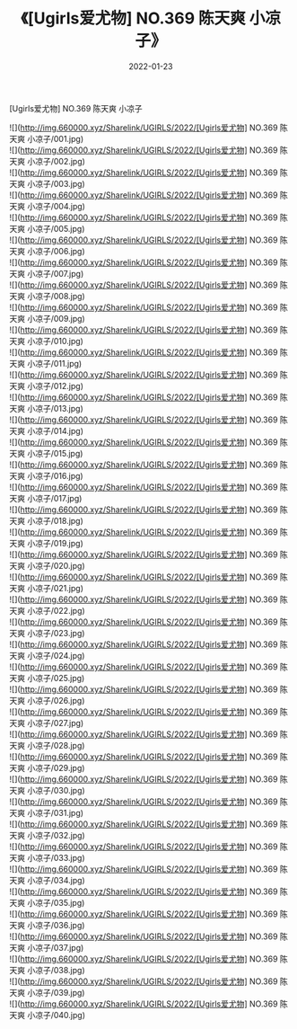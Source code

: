 ﻿---
layout: post
title:  《[Ugirls爱尤物] NO.369 陈天爽 小凉子》
date:   2022-01-23
img: http://img.660000.xyz/Sharelink/UGIRLS/2022/[Ugirls爱尤物] NO.369 陈天爽 小凉子/000.jpg
categories: [美女, 清纯, 唯美]
---

[Ugirls爱尤物] NO.369 陈天爽 小凉子

 ![](http://img.660000.xyz/Sharelink/UGIRLS/2022/[Ugirls爱尤物] NO.369 陈天爽 小凉子/001.jpg) <br>![](http://img.660000.xyz/Sharelink/UGIRLS/2022/[Ugirls爱尤物] NO.369 陈天爽 小凉子/002.jpg) <br>![](http://img.660000.xyz/Sharelink/UGIRLS/2022/[Ugirls爱尤物] NO.369 陈天爽 小凉子/003.jpg) <br>![](http://img.660000.xyz/Sharelink/UGIRLS/2022/[Ugirls爱尤物] NO.369 陈天爽 小凉子/004.jpg) <br>![](http://img.660000.xyz/Sharelink/UGIRLS/2022/[Ugirls爱尤物] NO.369 陈天爽 小凉子/005.jpg) <br>![](http://img.660000.xyz/Sharelink/UGIRLS/2022/[Ugirls爱尤物] NO.369 陈天爽 小凉子/006.jpg) <br>![](http://img.660000.xyz/Sharelink/UGIRLS/2022/[Ugirls爱尤物] NO.369 陈天爽 小凉子/007.jpg) <br>![](http://img.660000.xyz/Sharelink/UGIRLS/2022/[Ugirls爱尤物] NO.369 陈天爽 小凉子/008.jpg) <br>![](http://img.660000.xyz/Sharelink/UGIRLS/2022/[Ugirls爱尤物] NO.369 陈天爽 小凉子/009.jpg) <br>![](http://img.660000.xyz/Sharelink/UGIRLS/2022/[Ugirls爱尤物] NO.369 陈天爽 小凉子/010.jpg) <br>![](http://img.660000.xyz/Sharelink/UGIRLS/2022/[Ugirls爱尤物] NO.369 陈天爽 小凉子/011.jpg) <br>![](http://img.660000.xyz/Sharelink/UGIRLS/2022/[Ugirls爱尤物] NO.369 陈天爽 小凉子/012.jpg) <br>![](http://img.660000.xyz/Sharelink/UGIRLS/2022/[Ugirls爱尤物] NO.369 陈天爽 小凉子/013.jpg) <br>![](http://img.660000.xyz/Sharelink/UGIRLS/2022/[Ugirls爱尤物] NO.369 陈天爽 小凉子/014.jpg) <br>![](http://img.660000.xyz/Sharelink/UGIRLS/2022/[Ugirls爱尤物] NO.369 陈天爽 小凉子/015.jpg) <br>![](http://img.660000.xyz/Sharelink/UGIRLS/2022/[Ugirls爱尤物] NO.369 陈天爽 小凉子/016.jpg) <br>![](http://img.660000.xyz/Sharelink/UGIRLS/2022/[Ugirls爱尤物] NO.369 陈天爽 小凉子/017.jpg) <br>![](http://img.660000.xyz/Sharelink/UGIRLS/2022/[Ugirls爱尤物] NO.369 陈天爽 小凉子/018.jpg) <br>![](http://img.660000.xyz/Sharelink/UGIRLS/2022/[Ugirls爱尤物] NO.369 陈天爽 小凉子/019.jpg) <br>![](http://img.660000.xyz/Sharelink/UGIRLS/2022/[Ugirls爱尤物] NO.369 陈天爽 小凉子/020.jpg) <br>![](http://img.660000.xyz/Sharelink/UGIRLS/2022/[Ugirls爱尤物] NO.369 陈天爽 小凉子/021.jpg) <br>![](http://img.660000.xyz/Sharelink/UGIRLS/2022/[Ugirls爱尤物] NO.369 陈天爽 小凉子/022.jpg) <br>![](http://img.660000.xyz/Sharelink/UGIRLS/2022/[Ugirls爱尤物] NO.369 陈天爽 小凉子/023.jpg) <br>![](http://img.660000.xyz/Sharelink/UGIRLS/2022/[Ugirls爱尤物] NO.369 陈天爽 小凉子/024.jpg) <br>![](http://img.660000.xyz/Sharelink/UGIRLS/2022/[Ugirls爱尤物] NO.369 陈天爽 小凉子/025.jpg) <br>![](http://img.660000.xyz/Sharelink/UGIRLS/2022/[Ugirls爱尤物] NO.369 陈天爽 小凉子/026.jpg) <br>![](http://img.660000.xyz/Sharelink/UGIRLS/2022/[Ugirls爱尤物] NO.369 陈天爽 小凉子/027.jpg) <br>![](http://img.660000.xyz/Sharelink/UGIRLS/2022/[Ugirls爱尤物] NO.369 陈天爽 小凉子/028.jpg) <br>![](http://img.660000.xyz/Sharelink/UGIRLS/2022/[Ugirls爱尤物] NO.369 陈天爽 小凉子/029.jpg) <br>![](http://img.660000.xyz/Sharelink/UGIRLS/2022/[Ugirls爱尤物] NO.369 陈天爽 小凉子/030.jpg) <br>![](http://img.660000.xyz/Sharelink/UGIRLS/2022/[Ugirls爱尤物] NO.369 陈天爽 小凉子/031.jpg) <br>![](http://img.660000.xyz/Sharelink/UGIRLS/2022/[Ugirls爱尤物] NO.369 陈天爽 小凉子/032.jpg) <br>![](http://img.660000.xyz/Sharelink/UGIRLS/2022/[Ugirls爱尤物] NO.369 陈天爽 小凉子/033.jpg) <br>![](http://img.660000.xyz/Sharelink/UGIRLS/2022/[Ugirls爱尤物] NO.369 陈天爽 小凉子/034.jpg) <br>![](http://img.660000.xyz/Sharelink/UGIRLS/2022/[Ugirls爱尤物] NO.369 陈天爽 小凉子/035.jpg) <br>![](http://img.660000.xyz/Sharelink/UGIRLS/2022/[Ugirls爱尤物] NO.369 陈天爽 小凉子/036.jpg) <br>![](http://img.660000.xyz/Sharelink/UGIRLS/2022/[Ugirls爱尤物] NO.369 陈天爽 小凉子/037.jpg) <br>![](http://img.660000.xyz/Sharelink/UGIRLS/2022/[Ugirls爱尤物] NO.369 陈天爽 小凉子/038.jpg) <br>![](http://img.660000.xyz/Sharelink/UGIRLS/2022/[Ugirls爱尤物] NO.369 陈天爽 小凉子/039.jpg) <br>![](http://img.660000.xyz/Sharelink/UGIRLS/2022/[Ugirls爱尤物] NO.369 陈天爽 小凉子/040.jpg) <br>